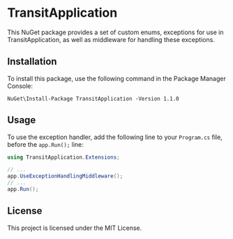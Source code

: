 # TransitApplication

This NuGet package provides a set of custom enums, exceptions for use in TransitApplication, as well as middleware for handling these exceptions.

## Installation

To install this package, use the following command in the Package Manager Console:

```
NuGet\Install-Package TransitApplication -Version 1.1.0
```

## Usage 

To use the exception handler, add the following line to your `Program.cs` file, before the `app.Run();` line:

```csharp
using TransitApplication.Extensions;

// ...
app.UseExceptionHandlingMiddleware();
// ...
app.Run();
```

## License

This project is licensed under the MIT License.
